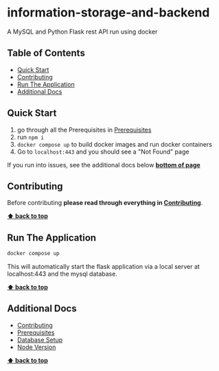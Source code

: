 # information-storage-and-backend <!-- omit in toc -->

A MySQL and Python Flask rest API run using docker

## Table of Contents <!-- omit in toc -->

<!-- TOC -->
- [Quick Start](#quick-start)
- [Contributing](#contributing)
- [Run The Application](#run-the-application)
- [Additional Docs](#additional-docs)
<!-- /TOC -->

## Quick Start

1. go through all the Prerequisites in [Prerequisites](docs/prerequisites.md)
2. run `npm i`
3. `docker compose up` to build docker images and run docker containers
4. Go to `localhost:443` and you should see a "Not Found" page

If you run into issues, see the additional docs below **[bottom of page](#Additional-Docs)**

## Contributing

Before contributing **please read through everything in [Contributing](docs/contributing.md)**.

**[⬆ back to top](#table-of-contents)**

## Run The Application

```bash
docker compose up
```

This will automatically start the flask application via a local server at localhost:443 and the mysql database.

**[⬆ back to top](#table-of-contents)**

## Additional Docs

- [Contributing](docs/contributing.md)
- [Prerequisites](docs/prerequisites.md)
- [Database Setup](docs/database-setup.md)
- [Node Version](docs/node-version.md)

**[⬆ back to top](#table-of-contents)**
